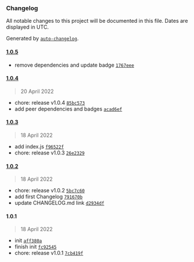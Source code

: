 ### Changelog

All notable changes to this project will be documented in this file. Dates are displayed in UTC.

Generated by [`auto-changelog`](https://github.com/CookPete/auto-changelog).

#### [1.0.5](https://github.com/NovaGaia/gatsby-plugin-appointlet/compare/1.0.4...1.0.5)

- remove dependencies and update badge [`1767eee`](https://github.com/NovaGaia/gatsby-plugin-appointlet/commit/1767eee9dafe2084e0edc8a961d3801e59acad5e)

#### [1.0.4](https://github.com/NovaGaia/gatsby-plugin-appointlet/compare/1.0.3...1.0.4)

> 20 April 2022

- chore: release v1.0.4 [`85bc573`](https://github.com/NovaGaia/gatsby-plugin-appointlet/commit/85bc573dfd78ca4d0729c0d7568656523aae9613)
- add peer dependencies and badges [`acad6ef`](https://github.com/NovaGaia/gatsby-plugin-appointlet/commit/acad6ef11e7da8c632d35f56a37a941a9ccbba9e)

#### [1.0.3](https://github.com/NovaGaia/gatsby-plugin-appointlet/compare/1.0.2...1.0.3)

> 18 April 2022

- add index.js [`f96522f`](https://github.com/NovaGaia/gatsby-plugin-appointlet/commit/f96522f56d80fca234607dfde000c806323d0661)
- chore: release v1.0.3 [`26e2329`](https://github.com/NovaGaia/gatsby-plugin-appointlet/commit/26e2329c1dc7ed1a611f4373f93841ee59710311)

#### [1.0.2](https://github.com/NovaGaia/gatsby-plugin-appointlet/compare/1.0.1...1.0.2)

> 18 April 2022

- chore: release v1.0.2 [`5bc7c60`](https://github.com/NovaGaia/gatsby-plugin-appointlet/commit/5bc7c602ef0beac6129846b44857f0a5847e1455)
- add first Changelog [`791670b`](https://github.com/NovaGaia/gatsby-plugin-appointlet/commit/791670b75cf53bc1a5696e5c1fc994ab3910155e)
- update CHANGELOG.md link [`d2934df`](https://github.com/NovaGaia/gatsby-plugin-appointlet/commit/d2934df219c41d383a3f15d327097a6b9535fba5)

#### 1.0.1

> 18 April 2022

- init [`aff380a`](https://github.com/NovaGaia/gatsby-plugin-appointlet/commit/aff380a2eaee33ef3ef283c8657081f36e2f2633)
- finish init [`fc92545`](https://github.com/NovaGaia/gatsby-plugin-appointlet/commit/fc92545e2f4a78e934e96a28810a286707969334)
- chore: release v1.0.1 [`7cb419f`](https://github.com/NovaGaia/gatsby-plugin-appointlet/commit/7cb419fa4d4e09c1b8ee994f7efc67c98b6f4ddf)
